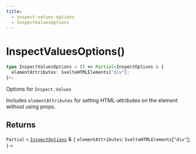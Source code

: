 ```yaml
---
title:
  - inspect-values-options
  - InspectValuesOptions
---
```


# InspectValuesOptions()

```ts
type InspectValuesOptions = () => Partial<InspectOptions & {
  elementAttributes: SvelteHTMLElements["div"];
}>;
```

Options for `Inspect.Values`

Includes `elementAttributes` for setting HTML-attributes on the element without using props.

## Returns

`Partial` `<` [`InspectOptions`](InspectOptions) &  `{` 
  `elementAttributes`: `SvelteHTMLElements`\[`"div"`\];
 `}`  `>` 
